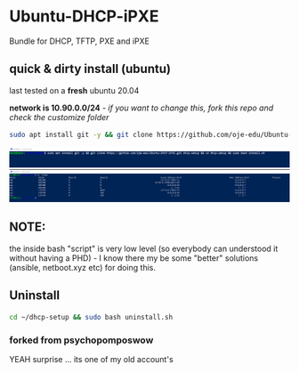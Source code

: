 # Ubuntu-DHCP-iPXE
 Bundle for DHCP, TFTP, PXE and iPXE


## quick & dirty install (ubuntu)
last tested on a **fresh** ubuntu 20.04

**network is 10.90.0.0/24** - *if you want to change this, fork this repo and check the customize folder*

```bash
sudo apt install git -y && git clone https://github.com/oje-edu/Ubuntu-DHCP-iPXE.git dhcp-setup && cd dhcp-setup && sudo bash install.sh
```


![shot1](./test1.png)
![shot2](./test2.png)


## NOTE:
the inside bash "script" is very low level (so everybody can understood it without having a PHD) - I know there my be some "better" solutions (ansible, netboot.xyz etc) for doing this. 

## Uninstall

```bash
cd ~/dhcp-setup && sudo bash uninstall.sh
```

### forked from psychopomposwow
YEAH surprise ... its one of my old account's
